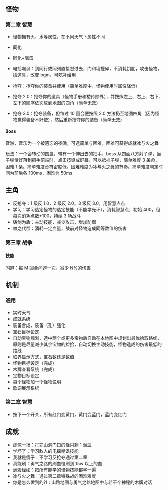 ## 怪物

### 第二章 智慧

-   怪物拥有火、水等属性，在不同天气下属性不同

-   同化
-   同化+阻击
-   电摇嘲讽：到同行或同列直接怼过去，门和墙撞碎，不消耗钥匙，攻击怪物，捡道具，改变 bgm，可吃补给用
-   抢夺：抢夺你的装备并使用（简单难度中，怪物使用时属性降低）
-   抢夺 2.0：抢夺你的道具（怪物手册和楼传除外），并按照左上、右上、右下、左下的顺序依次放到地图的四角（简单无效）
-   抢夺 3.0：抢夺装备，但每过 10 回合便按照 2.0 方法扔至地图四角（因为怪物觉得装备不好使），然后重新抢夺你的装备（简单无效）

#### Boss

音游，音乐为一个被遗忘的夜晚，可选简单与困难，困难可获得成就冰与火之舞

玩法：一个会转动的圆盘，带有一个伸出去的把手，boss 从四面八方射子弹，当子弹恰好落到把手前端时，点击按键或屏幕，可以抵挡子弹，简单难度 3 条命，困难 1 条。简单难度音符密度低。困难难度为冰与火之舞的节奏。简单难度判定时间为前后各 100ms，困难为 50ms

## 主角

-   反抢夺：1 级反 1.0，2 级反 2.0，3 级反 3.0，用智慧点点
-   学习：学习选定怪物的选定技能（不能学光环），消耗智慧点，初始 400，但每次消耗点数+100，持续 3 场战斗
-   铸剑为盾：主动技能，减少攻击，增加防御
-   血之代偿：消耗一定血量，战前对怪物造成同等数值的伤害

### 第三章 战争

#### 技能

闪避：每 M 回合闪避一次，减少 N%的伤害

## 机制

### 通用

-   实时天气
-   成就系统
-   装备合成、装备（孔）强化
-   宝石目标设定
-   自动宝物规划，选中两个或更多宝物后自动在本地图中规划出最优拾取路线，原则是尽量减少其余宝物的捡拾，自动切换主动技能，怪物造成的伤害最低的路线
-   临界显示方式，宝石数还是数值
-   怪物目标设定（完成）
-   木牌查看系统（完成）
-   宝物目标设定
-   每个怪物加一个怪物说明
-   歌词展示系统

### 第二章 智慧

-   按下一个开关，所有红门变黄门，黄门变蓝门，蓝门变红门

## 成就

-   虚惊一场：打完山洞门口的怪只剩 1 滴血
-   学坏了：学习敌人的电摇嘲讽技能
-   我就是傻子：不学习反抢夺通过第二章
-   真能刷：勇气之路的刷血怪刷到 15w 以上的血
-   满腹经纶：把所有能学的怪物技能都学一遍
-   冰与火之舞：通过第二章特殊战的困难难度
-   你是怎么做到的?!：山路地图与勇气之路地图中与若干个神秘的木牌对话
